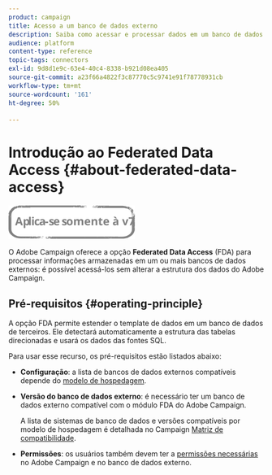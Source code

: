 ```yaml
---
product: campaign
title: Acesso a um banco de dados externo
description: Saiba como acessar e processar dados em um banco de dados externo
audience: platform
content-type: reference
topic-tags: connectors
exl-id: 9d8d1e9c-63e4-40c4-8338-b921d08ea405
source-git-commit: a23f66a4822f3c87770c5c9741e91f78778931cb
workflow-type: tm+mt
source-wordcount: '161'
ht-degree: 50%

---
```


# Introdução ao Federated Data Access {#about-federated-data-access}

![](../../assets/v7-only.svg)

O Adobe Campaign oferece a opção **Federated Data Access** (FDA) para processar informações armazenadas em um ou mais bancos de dados externos: é possível acessá-los sem alterar a estrutura dos dados do Adobe Campaign.

## Pré-requisitos {#operating-principle}

A opção FDA permite estender o template de dados em um banco de dados de terceiros. Ele detectará automaticamente a estrutura das tabelas direcionadas e usará os dados das fontes SQL.

Para usar esse recurso, os pré-requisitos estão listados abaixo:

* **Configuração**: a lista de bancos de dados externos compatíveis depende do [modelo de hospedagem](../../installation/using/hosting-models.md).
* **Versão do banco de dados externo**: é necessário ter um banco de dados externo compatível com o módulo FDA do Adobe Campaign.

   A lista de sistemas de banco de dados e versões compatíveis por modelo de hospedagem é detalhada no Campaign [Matriz de compatibilidade](../../rn/using/compatibility-matrix.md#FederatedDataAccessFDA).

* **Permissões**: os usuários também devem ter a [permissões necessárias](../../installation/using/remote-database-access-rights.md) no Adobe Campaign e no banco de dados externo.

